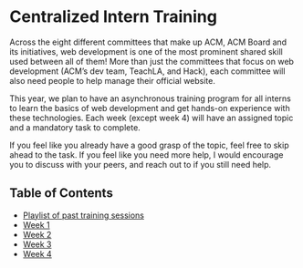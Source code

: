 # Centralized Intern Training

 Across the eight different committees that make up ACM, ACM Board and its initiatives, web development is one of the most prominent shared skill used between all of them! More than just the committees that focus on web development (ACM’s dev team, TeachLA, and Hack), each committee will also need people to help manage their official website.

This year, we plan to have an asynchronous training program for all interns to learn the basics of web development and get hands-on experience with these technologies. Each week (except week 4) will have an assigned topic and a mandatory task to complete. 

If you feel like you already have a good grasp of the topic, feel free to skip ahead to the task. If you feel like you need more help, I would encourage you to discuss with your peers, and reach out to if you still need help.

## Table of Contents

- [Playlist of past training sessions](https://www.youtube.com/watch?v=wMjRJv2hDxU&list=PLPO7_kXilXFYORInoDawIdK6GlSy4s_31)
- [Week 1]()
- [Week 2]()
- [Week 3]()
- [Week 4]()
